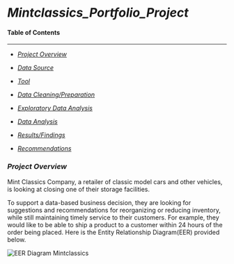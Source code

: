 # *Mintclassics_Portfolio_Project*


#### Table of Contents


---------------------
                        

-  *[Project Overview](#Project_Overview)*
  

-  *[Data Source](#Data_Source)*
  

-  *[Tool](#Tool)*
  

-  *[Data Cleaning/Preparation](#Data_Cleaning/Preparation)*
  

-  *[Exploratory Data Analysis](#Exploration_Data_Analysis)*
  

-  *[Data Analysis](#Data_Analysis)*
  

-  *[Results/Findings](#Results/Findings)*
  

-  *[Recommendations](#Recommendations)*



### *Project Overview*
Mint Classics Company, a retailer of classic model cars and other vehicles, is looking at closing one of their storage facilities. 

To support a data-based business decision, they are looking for suggestions and recommendations for reorganizing or reducing inventory, while still maintaining timely service to their customers. For example, they would like to be able to ship a product to a customer within 24 hours of the order being placed. Here is the Entity Relationship Diagram(EER) provided below.

![EER Diagram Mintclassics](https://github.com/user-attachments/assets/9e0bf7af-0b06-43ad-9522-8360d736285b)


